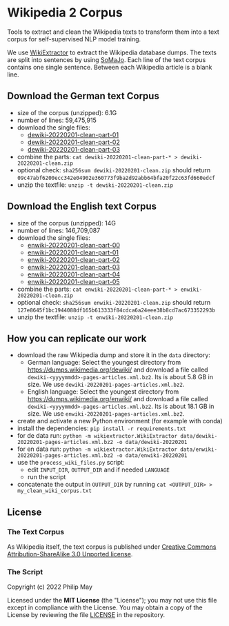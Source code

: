 # Wikipedia 2 Corpus
Tools to extract and clean the Wikipedia texts to transform them into a text corpus for self-supervised NLP model training.

We use [WikiExtractor](https://github.com/attardi/wikiextractor) to extract the Wikipedia database dumps. The texts are split into sentences by using [SoMaJo](https://github.com/tsproisl/SoMaJo). Each line of the text corpus contains one single sentence. Between each Wikipedia article is a blank line.

## Download the German text Corpus
- size of the corpus (unzipped): 6.1G
- number of lines: 59,475,915
- download the single files:
  - [dewiki-20220201-clean-part-01](https://github.com/GermanT5/wikipedia2corpus/releases/download/v1.0/dewiki-20220201-clean-part-01)
  - [dewiki-20220201-clean-part-02](https://github.com/GermanT5/wikipedia2corpus/releases/download/v1.0/dewiki-20220201-clean-part-02)
  - [dewiki-20220201-clean-part-03](https://github.com/GermanT5/wikipedia2corpus/releases/download/v1.0/dewiki-20220201-clean-part-03)
- combine the parts: `cat dewiki-20220201-clean-part-* > dewiki-20220201-clean.zip`
- optional check: `sha256sum dewiki-20220201-clean.zip` should return `09c47abf6200ecc342e04902e360773f9ba2d92abb64bfa20f22c63fd660edcf`
- unzip the textfile: `unzip -t dewiki-20220201-clean.zip`

## Download the English text Corpus
- size of the corpus (unzipped): 14G
- number of lines: 146,709,087
- download the single files:
  - [enwiki-20220201-clean-part-00](https://github.com/GermanT5/wikipedia2corpus/releases/download/v1.0/enwiki-20220201-clean-part-00)
  - [enwiki-20220201-clean-part-01](https://github.com/GermanT5/wikipedia2corpus/releases/download/v1.0/enwiki-20220201-clean-part-01)
  - [enwiki-20220201-clean-part-02](https://github.com/GermanT5/wikipedia2corpus/releases/download/v1.0/enwiki-20220201-clean-part-02)
  - [enwiki-20220201-clean-part-03](https://github.com/GermanT5/wikipedia2corpus/releases/download/v1.0/enwiki-20220201-clean-part-03)
  - [enwiki-20220201-clean-part-04](https://github.com/GermanT5/wikipedia2corpus/releases/download/v1.0/enwiki-20220201-clean-part-04)
  - [enwiki-20220201-clean-part-05](https://github.com/GermanT5/wikipedia2corpus/releases/download/v1.0/enwiki-20220201-clean-part-05)
- combine the parts: `cat enwiki-20220201-clean-part-* > enwiki-20220201-clean.zip`
- optional check: `sha256sum enwiki-20220201-clean.zip` should return `127e8645f1bc1944088df165b613333f84cdca6a24eee38b8cd7ac673352293b`
- unzip the textfile: `unzip -t enwiki-20220201-clean.zip`

## How you can replicate our work
- download the raw Wikipedia dump and store it in the `data` directory:
  - German language: Select the youngest directory from https://dumps.wikimedia.org/dewiki/ and download a file called `dewiki-<yyyymmdd>-pages-articles.xml.bz2`. Its is about 5.8 GB in size. We use `dewiki-20220201-pages-articles.xml.bz2`.
  - English language: Select the youngest directory from https://dumps.wikimedia.org/enwiki/ and download a file called `dewiki-<yyyymmdd>-pages-articles.xml.bz2`. Its is about 18.1 GB in size. We use `enwiki-20220201-pages-articles.xml.bz2`.
- create and activate a new Python environment (for example with conda)
- install the dependencies: `pip install -r requirements.txt`
- for de data run: `python -m wikiextractor.WikiExtractor data/dewiki-20220201-pages-articles.xml.bz2 -o data/dewiki-20220201`
- for en data run: `python -m wikiextractor.WikiExtractor data/enwiki-20220201-pages-articles.xml.bz2 -o data/enwiki-20220201`
- use the `process_wiki_files.py` script:
  - edit `INPUT_DIR`, `OUTPUT_DIR` and if needed `LANGUAGE`
  - run the script
- concatenate the output in `OUTPUT_DIR` by running `cat <OUTPUT_DIR> > my_clean_wiki_corpus.txt`

## License

### The Text Corpus
As Wikipedia itself, the text corpus is published under [Creative Commons Attribution-ShareAlike 3.0 Unported license](https://de.wikipedia.org/wiki/Wikipedia:Lizenzbestimmungen_Creative_Commons_Attribution-ShareAlike_3.0_Unported).

### The Script
Copyright (c) 2022 Philip May

Licensed under the **MIT License** (the "License"); you may not use this file except in compliance with the License.
You may obtain a copy of the License by reviewing the file
[LICENSE](https://github.com/GermanT5/wikipedia2corpus/blob/main/MIT-LICENSE) in the repository.

